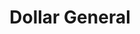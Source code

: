 ---
title: "Dollar General"
url: /lansing/dollar-general-south-martin-luther-king-jr-boulevard/
shop: Kramladen
---